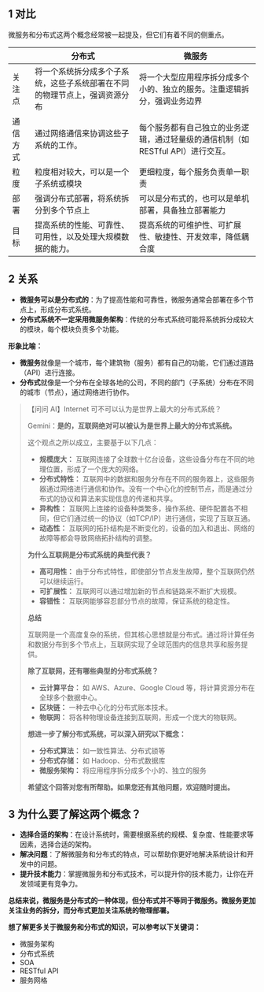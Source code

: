 ## 1   对比

微服务和分布式这两个概念经常被一起提及，但它们有着不同的侧重点。

|          | 分布式                                                       | 微服务                                                       |
| -------- | ------------------------------------------------------------ | ------------------------------------------------------------ |
| 关注点   | 将一个系统拆分成多个子系统，这些子系统部署在不同的物理节点上，强调资源分布 | 将一个大型应用程序拆分成多个小的、独立的服务。注重逻辑拆分，强调业务边界 |
| 通信方式 | 通过网络通信来协调这些子系统的工作。                         | 每个服务都有自己独立的业务逻辑，通过轻量级的通信机制（如 RESTful API）进行交互。 |
| 粒度     | 粒度相对较大，可以是一个子系统或模块                         | 更细粒度，每个服务负责单一职责                               |
| 部署     | 强调分布式部署，将系统拆分到多个节点上                       | 可以是分布式的，也可以是单机部署，具备独立部署能力           |
| 目标     | 提高系统的性能、可靠性、可用性，以及处理大规模数据的能力。   | 提高系统的可维护性、可扩展性、敏捷性、开发效率，降低耦合度   |



## 2   关系

- **微服务可以是分布式的**：为了提高性能和可靠性，微服务通常会部署在多个节点上，形成分布式系统。
- **分布式系统不一定采用微服务架构**：传统的分布式系统可能将系统拆分成较大的模块，每个模块负责多个功能。

**形象比喻：**

- **微服务**就像是一个城市，每个建筑物（服务）都有自己的功能，它们通过道路（API）进行连接。
- **分布式**就像是一个分布在全球各地的公司，不同的部门（子系统）分布在不同的城市（节点），通过网络进行协作。

> 【问问 AI】Internet 可不可以认为是世界上最大的分布式系统？
>
> Gemini：**是的，互联网绝对可以被认为是世界上最大的分布式系统。**
>
> 这个观点之所以成立，主要基于以下几点：
>
> - **规模庞大：** 互联网连接了全球数十亿台设备，这些设备分布在不同的地理位置，形成了一个庞大的网络。
> - **分布式特性：** 互联网中的数据和服务分布在不同的服务器上，这些服务器通过网络进行通信和协作。没有一个中心化的控制节点，而是通过分布式的协议和算法来实现信息的传递和共享。
> - **异构性：** 互联网上连接的设备种类繁多，操作系统、硬件配置各不相同，但它们通过统一的协议（如TCP/IP）进行通信，实现了互联互通。
> - **动态性：** 互联网的拓扑结构是不断变化的，设备的加入和退出、网络的故障等都会导致网络拓扑结构的调整。
>
> **为什么互联网是分布式系统的典型代表？**
>
> - **高可用性：** 由于分布式特性，即使部分节点发生故障，整个互联网仍然可以继续运行。
> - **可扩展性：** 互联网可以通过增加新的节点和链路来不断扩大规模。
> - **容错性：** 互联网能够容忍部分节点的故障，保证系统的稳定性。
>
> **总结**
>
> 互联网是一个高度复杂的系统，但其核心思想就是分布式。通过将计算任务和数据分布到多个节点上，互联网实现了全球范围内的信息共享和服务提供。
>
> **除了互联网，还有哪些典型的分布式系统？**
>
> - **云计算平台：** 如 AWS、Azure、Google Cloud 等，将计算资源分布在全球多个数据中心。
> - **区块链：** 一种去中心化的分布式账本技术。
> - **物联网：** 将各种物理设备连接到互联网，形成一个庞大的物联网。
>
> **想进一步了解分布式系统，可以深入研究以下概念：**
>
> - **分布式算法：** 如一致性算法、分布式锁等
> - **分布式存储：** 如 Hadoop、分布式数据库
> - **微服务架构：** 将应用程序拆分成多个小的、独立的服务
>
> **希望这个回答对您有所帮助。如果您还有其他问题，欢迎随时提出。**



## 3   为什么要了解这两个概念？

- **选择合适的架构**：在设计系统时，需要根据系统的规模、复杂度、性能要求等因素，选择合适的架构。
- **解决问题**：了解微服务和分布式的特点，可以帮助你更好地解决系统设计和开发中的问题。
- **提升技术能力**：掌握微服务和分布式技术，可以提升你的技术能力，让你在开发领域更有竞争力。

**总结来说，微服务是分布式的一种体现，但分布式并不等同于微服务。微服务更加关注业务的拆分，而分布式更加关注系统的物理部署。**



**想了解更多关于微服务和分布式的知识，可以参考以下关键词：**

- 微服务架构
- 分布式系统
- SOA
- RESTful API
- 服务网格